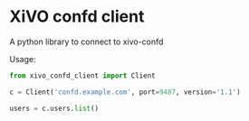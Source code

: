XiVO confd client
=================

A python library to connect to xivo-confd

Usage:

```python
from xivo_confd_client import Client

c = Client('confd.example.com', port=9487, version='1.1')

users = c.users.list()
```
